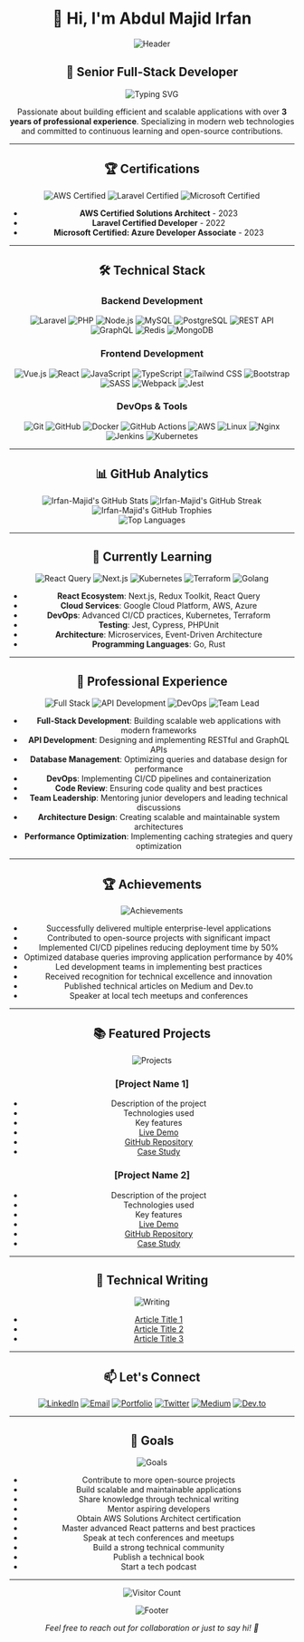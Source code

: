 # <div align="center">👋 Hi, I'm Abdul Majid Irfan</div>

<div align="center">
  
  ![Header](https://capsule-render.vercel.app/api?type=waving&color=gradient&height=200&section=header&text=Abdul%20Majid%20Irfan&fontSize=50&fontAlignY=35&animation=twinkling)
  
</div>

## <div align="center">🚀 Senior Full-Stack Developer</div>

<div align="center">
  
  ![Typing SVG](https://readme-typing-svg.herokuapp.com?font=Fira+Code&pause=1000&color=00F72A&center=true&vCenter=true&width=600&lines=Building+scalable+web+applications;Creating+efficient+APIs;Implementing+best+practices;Writing+clean+code;Always+learning+new+technologies)
  
</div>

<div align="center">
  
  Passionate about building efficient and scalable applications with over **3 years of professional experience**. Specializing in modern web technologies and committed to continuous learning and open-source contributions.
  
</div>

---

## <div align="center">🏆 Certifications</div>

<div align="center">
  
  ![AWS Certified](https://img.shields.io/badge/AWS-Certified-FF9900?style=for-the-badge&logo=amazon-aws&logoColor=white)
  ![Laravel Certified](https://img.shields.io/badge/Laravel-Certified-FF2D20?style=for-the-badge&logo=laravel&logoColor=white)
  ![Microsoft Certified](https://img.shields.io/badge/Microsoft-Certified-0078D4?style=for-the-badge&logo=microsoft&logoColor=white)
  
</div>

<div align="center">
  
  - **AWS Certified Solutions Architect** - 2023
  - **Laravel Certified Developer** - 2022
  - **Microsoft Certified: Azure Developer Associate** - 2023
  
</div>

---

## <div align="center">🛠️ Technical Stack</div>

### <div align="center">Backend Development</div>
<div align="center">
  
  ![Laravel](https://img.shields.io/badge/Laravel-FF2D20?style=for-the-badge&logo=laravel&logoColor=white)
  ![PHP](https://img.shields.io/badge/PHP-777BB4?style=for-the-badge&logo=php&logoColor=white)
  ![Node.js](https://img.shields.io/badge/Node.js-339933?style=for-the-badge&logo=nodedotjs&logoColor=white)
  ![MySQL](https://img.shields.io/badge/MySQL-005C84?style=for-the-badge&logo=mysql&logoColor=white)
  ![PostgreSQL](https://img.shields.io/badge/PostgreSQL-316192?style=for-the-badge&logo=postgresql&logoColor=white)
  ![REST API](https://img.shields.io/badge/REST_API-FF6B6B?style=for-the-badge&logo=rest&logoColor=white)
  ![GraphQL](https://img.shields.io/badge/GraphQL-E10098?style=for-the-badge&logo=graphql&logoColor=white)
  ![Redis](https://img.shields.io/badge/Redis-DC382D?style=for-the-badge&logo=redis&logoColor=white)
  ![MongoDB](https://img.shields.io/badge/MongoDB-47A248?style=for-the-badge&logo=mongodb&logoColor=white)
  
</div>

### <div align="center">Frontend Development</div>
<div align="center">
  
  ![Vue.js](https://img.shields.io/badge/Vue.js-4FC08D?style=for-the-badge&logo=vuedotjs&logoColor=white)
  ![React](https://img.shields.io/badge/React-20232A?style=for-the-badge&logo=react&logoColor=61DAFB)
  ![JavaScript](https://img.shields.io/badge/JavaScript-F7DF1E?style=for-the-badge&logo=javascript&logoColor=black)
  ![TypeScript](https://img.shields.io/badge/TypeScript-007ACC?style=for-the-badge&logo=typescript&logoColor=white)
  ![Tailwind CSS](https://img.shields.io/badge/Tailwind_CSS-38B2AC?style=for-the-badge&logo=tailwind-css&logoColor=white)
  ![Bootstrap](https://img.shields.io/badge/Bootstrap-563D7C?style=for-the-badge&logo=bootstrap&logoColor=white)
  ![SASS](https://img.shields.io/badge/SASS-CC6699?style=for-the-badge&logo=sass&logoColor=white)
  ![Webpack](https://img.shields.io/badge/Webpack-8DD6F9?style=for-the-badge&logo=webpack&logoColor=black)
  ![Jest](https://img.shields.io/badge/Jest-C21325?style=for-the-badge&logo=jest&logoColor=white)
  
</div>

### <div align="center">DevOps & Tools</div>
<div align="center">
  
  ![Git](https://img.shields.io/badge/Git-F05032?style=for-the-badge&logo=git&logoColor=white)
  ![GitHub](https://img.shields.io/badge/GitHub-100000?style=for-the-badge&logo=github&logoColor=white)
  ![Docker](https://img.shields.io/badge/Docker-2CA5E0?style=for-the-badge&logo=docker&logoColor=white)
  ![GitHub Actions](https://img.shields.io/badge/GitHub_Actions-2088FF?style=for-the-badge&logo=github-actions&logoColor=white)
  ![AWS](https://img.shields.io/badge/AWS-232F3E?style=for-the-badge&logo=amazon-aws&logoColor=white)
  ![Linux](https://img.shields.io/badge/Linux-FCC624?style=for-the-badge&logo=linux&logoColor=black)
  ![Nginx](https://img.shields.io/badge/Nginx-009639?style=for-the-badge&logo=nginx&logoColor=white)
  ![Jenkins](https://img.shields.io/badge/Jenkins-D24939?style=for-the-badge&logo=jenkins&logoColor=white)
  ![Kubernetes](https://img.shields.io/badge/Kubernetes-326CE5?style=for-the-badge&logo=kubernetes&logoColor=white)
  
</div>

---

## <div align="center">📊 GitHub Analytics</div>

<div align="center">
  
  <img src="https://github-readme-stats.vercel.app/api?username=Irfan-Majid&show_icons=true&theme=radical" alt="Irfan-Majid's GitHub Stats" />
  <img src="https://github-readme-streak-stats.herokuapp.com/?user=Irfan-Majid&theme=radical" alt="Irfan-Majid's GitHub Streak" />
  
</div>

<div align="center">
  
  <img src="https://github-profile-trophy.vercel.app/?username=Irfan-Majid&theme=radical&margin-w=15" alt="Irfan-Majid's GitHub Trophies" />
  
</div>

<div align="center">
  
  <img src="https://github-readme-stats.vercel.app/api/top-langs/?username=Irfan-Majid&layout=compact&theme=radical" alt="Top Languages" />
  
</div>

---

## <div align="center">🌱 Currently Learning</div>

<div align="center">
  
  ![React Query](https://img.shields.io/badge/React_Query-FF4154?style=for-the-badge&logo=react-query&logoColor=white)
  ![Next.js](https://img.shields.io/badge/Next.js-000000?style=for-the-badge&logo=nextdotjs&logoColor=white)
  ![Kubernetes](https://img.shields.io/badge/Kubernetes-326CE5?style=for-the-badge&logo=kubernetes&logoColor=white)
  ![Terraform](https://img.shields.io/badge/Terraform-7B42BC?style=for-the-badge&logo=terraform&logoColor=white)
  ![Golang](https://img.shields.io/badge/Go-00ADD8?style=for-the-badge&logo=go&logoColor=white)
  
</div>

<div align="center">
  
  - **React Ecosystem**: Next.js, Redux Toolkit, React Query
  - **Cloud Services**: Google Cloud Platform, AWS, Azure
  - **DevOps**: Advanced CI/CD practices, Kubernetes, Terraform
  - **Testing**: Jest, Cypress, PHPUnit
  - **Architecture**: Microservices, Event-Driven Architecture
  - **Programming Languages**: Go, Rust
  
</div>

---

## <div align="center">💼 Professional Experience</div>

<div align="center">
  
  ![Full Stack](https://img.shields.io/badge/Full_Stack-Developer-2ea44f?style=for-the-badge)
  ![API Development](https://img.shields.io/badge/API-Development-2ea44f?style=for-the-badge)
  ![DevOps](https://img.shields.io/badge/DevOps-Engineer-2ea44f?style=for-the-badge)
  ![Team Lead](https://img.shields.io/badge/Team-Lead-2ea44f?style=for-the-badge)
  
</div>

<div align="center">
  
  - **Full-Stack Development**: Building scalable web applications with modern frameworks
  - **API Development**: Designing and implementing RESTful and GraphQL APIs
  - **Database Management**: Optimizing queries and database design for performance
  - **DevOps**: Implementing CI/CD pipelines and containerization
  - **Code Review**: Ensuring code quality and best practices
  - **Team Leadership**: Mentoring junior developers and leading technical discussions
  - **Architecture Design**: Creating scalable and maintainable system architectures
  - **Performance Optimization**: Implementing caching strategies and query optimization
  
</div>

---

## <div align="center">🏆 Achievements</div>

<div align="center">
  
  ![Achievements](https://img.shields.io/badge/Achievements-Gold-FFD700?style=for-the-badge)
  
</div>

<div align="center">
  
  - Successfully delivered multiple enterprise-level applications
  - Contributed to open-source projects with significant impact
  - Implemented CI/CD pipelines reducing deployment time by 50%
  - Optimized database queries improving application performance by 40%
  - Led development teams in implementing best practices
  - Received recognition for technical excellence and innovation
  - Published technical articles on Medium and Dev.to
  - Speaker at local tech meetups and conferences
  
</div>

---

## <div align="center">📚 Featured Projects</div>

<div align="center">
  
  ![Projects](https://img.shields.io/badge/Featured-Projects-2ea44f?style=for-the-badge)
  
</div>

<div align="center">
  
  ### [Project Name 1]
  - Description of the project
  - Technologies used
  - Key features
  - [Live Demo](https://project1-demo.com)
  - [GitHub Repository](https://github.com/your-username/project1)
  - [Case Study](https://medium.com/your-case-study)
  
  ### [Project Name 2]
  - Description of the project
  - Technologies used
  - Key features
  - [Live Demo](https://project2-demo.com)
  - [GitHub Repository](https://github.com/your-username/project2)
  - [Case Study](https://medium.com/your-case-study)
  
</div>

---

## <div align="center">📝 Technical Writing</div>

<div align="center">
  
  ![Writing](https://img.shields.io/badge/Technical-Writing-2ea44f?style=for-the-badge)
  
</div>

<div align="center">
  
  - [Article Title 1](https://medium.com/your-article-1)
  - [Article Title 2](https://medium.com/your-article-2)
  - [Article Title 3](https://medium.com/your-article-3)
  
</div>

---

## <div align="center">📫 Let's Connect</div>

<div align="center">
  
  [![LinkedIn](https://img.shields.io/badge/LinkedIn-0077B5?style=for-the-badge&logo=linkedin&logoColor=white)](https://www.linkedin.com/in/irfan-majid/)
  [![Email](https://img.shields.io/badge/Email-D14836?style=for-the-badge&logo=gmail&logoColor=white)](mailto:devirfanmajid@gmail.com)
  [![Portfolio](https://img.shields.io/badge/Portfolio-000000?style=for-the-badge&logo=about.me&logoColor=white)](https://your-portfolio-url.com)
  [![Twitter](https://img.shields.io/badge/Twitter-1DA1F2?style=for-the-badge&logo=twitter&logoColor=white)](https://twitter.com/your-twitter)
  [![Medium](https://img.shields.io/badge/Medium-12100E?style=for-the-badge&logo=medium&logoColor=white)](https://medium.com/@your-username)
  [![Dev.to](https://img.shields.io/badge/Dev.to-0A0A0A?style=for-the-badge&logo=dev.to&logoColor=white)](https://dev.to/your-username)
  
</div>

---

## <div align="center">🎯 Goals</div>

<div align="center">
  
  ![Goals](https://img.shields.io/badge/Goals-2023-2ea44f?style=for-the-badge)
  
</div>

<div align="center">
  
  - Contribute to more open-source projects
  - Build scalable and maintainable applications
  - Share knowledge through technical writing
  - Mentor aspiring developers
  - Obtain AWS Solutions Architect certification
  - Master advanced React patterns and best practices
  - Speak at tech conferences and meetups
  - Build a strong technical community
  - Publish a technical book
  - Start a tech podcast
  
</div>

---

<div align="center">
  
  ![Visitor Count](https://profile-counter.glitch.me/Irfan-Majid/count.svg)
  
</div>

<div align="center">
  
  ![Footer](https://capsule-render.vercel.app/api?type=waving&color=gradient&height=100&section=footer&text=Thanks%20for%20visiting!&fontSize=30&fontAlignY=65&animation=twinkling)
  
</div>

<div align="center">
  
  *Feel free to reach out for collaboration or just to say hi! 👋*
  
</div>
